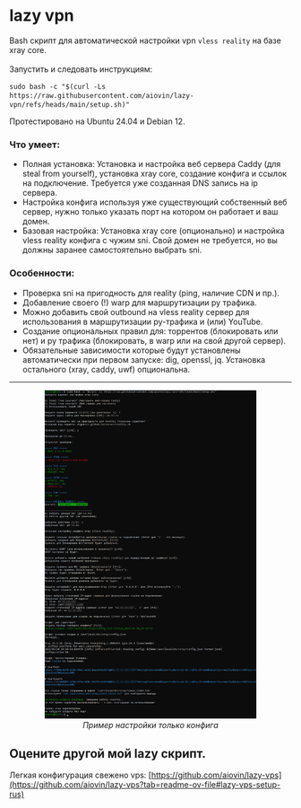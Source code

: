 # lazy vpn
Bash скрипт для автоматической настройки vpn `vless reality` на базе xray core.<br><br>
Запустить и следовать инструкциям:
```
sudo bash -c "$(curl -Ls https://raw.githubusercontent.com/aiovin/lazy-vpn/refs/heads/main/setup.sh)"
```
Протестировано на Ubuntu 24.04 и Debian 12.

### Что умеет:
- Полная установка: Установка и настройка веб сервера Caddy (для steal from yourself), установка xray core, создание конфига и ссылок на подключение. Требуется уже созданная DNS запись на ip сервера.
- Настройка конфига используя уже существующий собственный веб сервер, нужно только указать порт на котором он работает и ваш домен.
- Базовая настройка: Установка xray core (опционально) и настройка vless reality конфига с чужим sni. Свой домен не требуется, но вы должны заранее самостоятельно выбрать sni.

### Особенности:
- Проверка sni на пригодность для reality (ping, наличие CDN и пр.).
- Добавление своего (!) warp для маршрутизации ру трафика.
- Можно добавить свой outbound на vless reality сервер для использования в маршрутизации ру-трафика и (или) YouTube.
- Создание опциональных правил для: торрентов (блокировать или нет) и ру трафика (блокировать, в warp или на свой другой сервер).
- Обязательные зависимости которые будут установлены автоматически при первом запуске: dig, openssl, jq. Установка остального (xray, caddy, uwf) опциональна.

---

<p align="center">
  <img src="https://raw.githubusercontent.com/aiovin/lazy-vpn/refs/heads/main/example2.png" width="75%">
  <br><i>Пример настройки только конфига</i>
</p>



## Оцените другой мой lazy скрипт.
Легкая конфигурация свежено vps:
[https://github.com/aiovin/lazy-vps](https://github.com/aiovin/lazy-vps?tab=readme-ov-file#lazy-vps-setup-rus)
